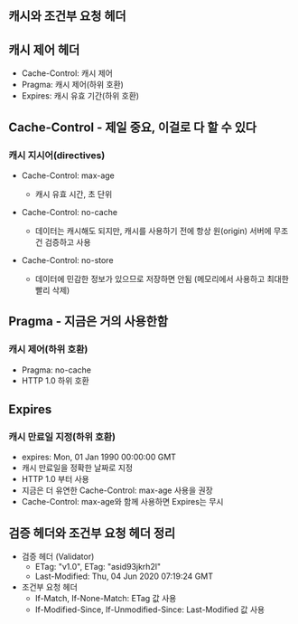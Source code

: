 ## 캐시와 조건부 요청 헤더

## 캐시 제어 헤더
+ Cache-Control: 캐시 제어
+ Pragma: 캐시 제어(하위 호환)
+ Expires: 캐시 유효 기간(하위 호환)

## Cache-Control - 제일 중요, 이걸로 다 할 수 있다
### 캐시 지시어(directives)

+ Cache-Control: max-age
  - 캐시 유효 시간, 초 단위
  
+ Cache-Control: no-cache
  - 데이터는 캐시해도 되지만, 캐시를 사용하기 전에 항상 원(origin) 서버에 무조건 검증하고 사용
  
+ Cache-Control: no-store
  - 데이터에 민감한 정보가 있으므로 저장하면 안됨 (메모리에서 사용하고 최대한 빨리 삭제)

## Pragma - 지금은 거의 사용한함
### 캐시 제어(하위 호환)
+ Pragma: no-cache
+ HTTP 1.0 하위 호환

## Expires
### 캐시 만료일 지정(하위 호환)
+ expires: Mon, 01 Jan 1990 00:00:00 GMT
+ 캐시 만료일을 정확한 날짜로 지정
+ HTTP 1.0 부터 사용
+ 지금은 더 유연한 Cache-Control: max-age 사용을 권장
+ Cache-Control: max-age와 함께 사용하면 Expires는 무시

## 검증 헤더와 조건부 요청 헤더 정리
+ 검증 헤더 (Validator)
  - ETag: "v1.0", ETag: "asid93jkrh2l"
  - Last-Modified: Thu, 04 Jun 2020 07:19:24 GMT
+ 조건부 요청 헤더
  - If-Match, If-None-Match: ETag 값 사용
  - If-Modified-Since, If-Unmodified-Since: Last-Modified 값 사용
